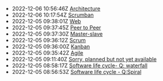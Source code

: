 * 2022-12-06 10:56:46Z [Architecture](../8)
* 2022-12-06 10:17:54Z [Scrumban](../7)
* 2022-12-05 09:38:01Z [Web](../11)
* 2022-12-05 09:37:45Z [Peer to Peer](../10)
* 2022-12-05 09:37:30Z [Master-slave](../9)
* 2022-12-05 09:36:12Z [Scrum](../5)
* 2022-12-05 09:36:00Z [Kanban](../4)
* 2022-12-05 09:35:42Z [Agile](../3)
* 2022-12-05 09:11:40Z [Sorry, planned but not yet available](../0)
* 2022-12-05 08:58:17Z [Software life cycle- Q: waterfall](../2)
* 2022-12-05 08:56:53Z [Software life cycle - Q:Spiral](../1)
